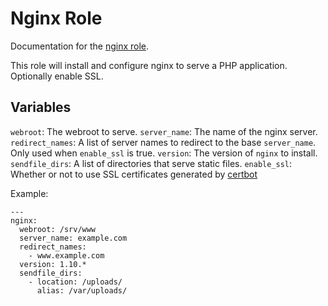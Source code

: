 # Nginx Role

Documentation for the [nginx role](/roles/nginx).

This role will install and configure nginx to serve a PHP application.
Optionally enable SSL.

## Variables

`webroot`: The webroot to serve.
`server_name`: The name of the nginx server.
`redirect_names`: A list of server names to redirect to the base 
                  `server_name`. Only used when `enable_ssl` is true.
`version`: The version of `nginx` to install.
`sendfile_dirs`: A list of directories that serve static files.
`enable_ssl`: Whether or not to use SSL certificates generated by
              [certbot](/docs/certbot.md)

Example:

```
---
nginx:
  webroot: /srv/www
  server_name: example.com
  redirect_names:
    - www.example.com
  version: 1.10.*
  sendfile_dirs:
    - location: /uploads/
      alias: /var/uploads/
```

